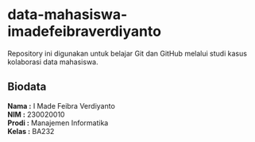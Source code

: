 # data-mahasiswa-imadefeibraverdiyanto
Repository ini digunakan untuk belajar Git dan GitHub melalui studi kasus kolaborasi data mahasiswa.

## Biodata

**Nama  :** I Made Feibra Verdiyanto  
**NIM   :** 230020010  
**Prodi :** Manajemen Informatika  
**Kelas :** BA232
